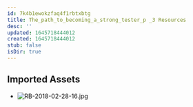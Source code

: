 ```yaml
---
id: 7k4b1ewokzfaq4f1rbtxbtg
title: The_path_to_becoming_a_strong_tester_p _3 Resources
desc: ''
updated: 1645718444012
created: 1645718444012
stub: false
isDir: true
---
```

## Imported Assets
- ![RB-2018-02-28-16.jpg](/assets/rb-2018-02-28-16-katw22me105s.jpg)
